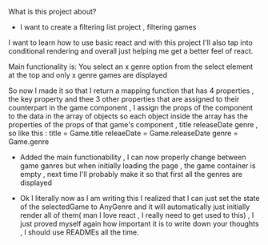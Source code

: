 What is this project about?
 - I want to create a filtering list project , filtering games

I want to learn how to use basic react and with this project I'll also tap into conditional rendering and overall just helping me get a better feel of react.

Main functionality is:
You select an x genre option from the select element at the top and only x genre games are displayed

So now I made it so that I return a mapping function that has 4 properties , the key property and thee 3 other properties that are assigned to their counterpart in the game component , I assign the props of the component to the data in the array of objects so each object inside the array has the properties of the props of that game's component , title releaseDate genre , so like this : title = Game.title releaeDate = Game.releaseDate genre = Game.genre

 - Added the main functionability , I can now properly change between game ganres but when initially loading the page , the game container is empty , next time I'll probably make it so that first all the genres are displayed

 - Ok I literally now as I am writing this I realized that I can just set the state of the selectedGame to AnyGenre and it will automatically just initially render all of them( man I love react , I really need to get used to this) , I just proved myself again how important it is to write down your thoughts , I should use READMEs all the time.